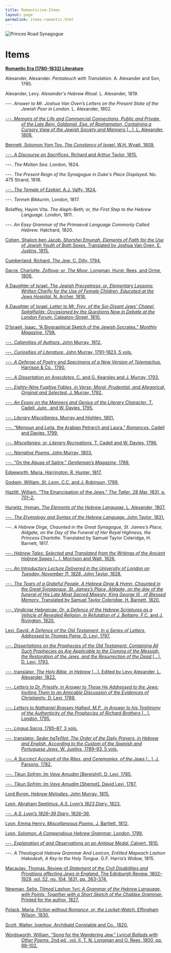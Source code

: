 ```yaml
---
title: Romanticism-Items
layout: page
permalink: items-romantic.html
---
```


<style>
img {
     max-width: 100%;
     height: auto;
}
.hangingindent {
  padding-left: 50px ;
  text-indent: -50px ;
} 
</style>
<div class=img>
<img src="objects/princes-road2.jpg"
     alt="Princes Road Synagogue"
     style="float: left; margin-right: 10px; padding-bottom:20px;" />  
</div>
&nbsp;

# Items

<!-----

Yay, no errors, warnings, or alerts!

Conversion time: 0.998 seconds.


Using this HTML file:

1. Paste this output into your source file.
2. See the notes and action items below regarding this conversion run.
3. Check the rendered output (headings, lists, code blocks, tables) for proper
   formatting and use a linkchecker before you publish this page.

Conversion notes:

* Docs to Markdown version 1.0β33
* Wed Feb 23 2022 19:50:45 GMT-0800 (PST)
* Source doc: romantic-items-bib
----->

<p class="hangingindent">
<strong><span style="text-decoration:underline;">Romantic Era (1780-1832) Literature</span></strong>
</p>
<p class="hangingindent">
Alexander, Alexander. <em>Pentateuch with Translation</em>. A. Alexander and Son, 1785.
</p>
<p class="hangingindent">
Alexander, Levy. <em>Alexander's Hebrew Ritual</em>. L. Alexander, 1819.
</p>
<p class="hangingindent">
---. <em>Answer to Mr. Joshua Van Oven’s Letters on the Present State of the Jewish Poor in London</em>. L. Alexander, 1802.
</p>
<p class="hangingindent">
<a href="http://victorianjewishwritersproject.org/items/vjwp_33.html">---. <em>Memoirs of the Life and Commercial Connections, Public and Private, of the Late Benj. Goldsmid, Esq. of Roehampton, Containing a Cursory View of the Jewish Society and Manners</em> […]. L. Alexander, 1808.</a>
</p>
<p class="hangingindent">
<a href="http://victorianjewishwritersproject.org/items/vjwp_129.html">
Bennett, Solomon Yom Tov. <em>The Constancy of Israel</em>. W.H. Wyatt, 1809.</a>
</p>
<p class="hangingindent">
<a href="http://victorianjewishwritersproject.org/items/vjwp_130.html">
---. <em>A Discourse on Sacrifices</em>. Richard and Arthur Taylor, 1815.</a>
</p>
<p class="hangingindent">
---. <em>The Molten Sea</em>. London, 1824.
</p>
<p class="handingindent">
---. <em>The Present Reign of the Synagogue in Duke's Place Displayed</em>. No. 475 Strand, 1818.
</p>
<p class="hangingindent">
<a href="http://victorianjewishwritersproject.org/items/vjwp_131.html">
---. <em>The Temple of Ezekiel</em>. A.J. Valfy, 1824.</a>
</p>
<p class="hangingindent">
---. <em>Tenneh Bikkurim</em>, London, 1817.
</p>
<p class="hangingindent">
Bolaffey, Hayim Vita. <em>The Aleph-Beth; or, the First Step to the Hebrew Language.</em> London, 1811. 
</p>
<p class="hangingindent">
---. <em>An Easy Grammar of the Primaeval Language Commonly Called Hebrew</em>. Hatchard, 1820.
</p>
<p class="hangingindent">
<a href="http://victorianjewishwritersproject.org/items/vjwp_34.html">Cohen, Shalom ben Jacob. <em>Shorshei Emunah, Elements of Faith for the Use of Jewish Youth of Both Sexes</em>. Translated by Joshua Van Oven, E. Justins, 1815.</a>
</p>
<p class="hangingindent">
<a href="http://victorianjewishwritersproject.org/items/vjwp_57.html">Cumberland, Richard. <em>The Jew</em>. C. Dilly, 1794.</a>
</p>
<p class="hangingindent">
<a href="http://victorianjewishwritersproject.org/items/vjwp_59.html">Dacre, Charlotte. <em>Zofloya; or, The Moor</em>. Longman, Hurst, Rees, and Orme, 1806.</a>
</p>
<p class="hangingindent">
<a href="http://victorianjewishwritersproject.org/items/vjwp_35.html">A Daughter of Israel. <em>The Jewish Preceptress; or, Elementary Lessons: Written Chiefly for the Use of Female Children, Educated at the Jews Hospital</em>. N. Archer, 1818.</a>
</p>
<p class="hangingindent">
<a href="http://victorianjewishwritersproject.org/items/vjwp_60.html">A Daughter of Israel. <em>Letter to Mr. Frey, of the Soi-Disant Jews’ Chapel, Spitalfields; Occasioned by the Questions Now in Debate at the London Forum</em>. Cateaton-Street, 1810.</a>
</p>
<p class="hangingindent">
<a href="http://victorianjewishwritersproject.org/items/vjwp_16.html">D’Israeli, Isaac. “A Biographical Sketch of the Jewish Socrates.” <em>Monthly Magazine</em>, 1798.</a>
</p>
<p class="hangingindent">
<a href="http://victorianjewishwritersproject.org/items/vjwp_49.html">---. <em>Calamities of Authors</em>. John Murray, 1812.</a>
</p>
<p class="hangingindent">
<a href="http://victorianjewishwritersproject.org/items/vjwp_25.html">---. <em>Curiosities of Literature</em>. John Murray, 1791–1823, 5 vols.</a>
</p>
<p class="hangingindent">
<a href="http://victorianjewishwritersproject.org/items/vjwp_19.html">---. <em>A Defense of Poetry and Specimens of a New Version of Telemachus</em>. Harrison & Co., 1790.</a>
</p>
<p class="hangingindent">
<a href="http://victorianjewishwritersproject.org/items/vjwp_17.html">---. <em>A Dissertation on Anecdotes</em>. C. and G. Kearsley and J. Murray, 1793.</a>
</p>
<p class="hangingindent">
<a href="http://victorianjewishwritersproject.org/items/vjwp_18.html">---. <em>Eighty-Nine Fugitive Fables, in Verse; Moral, Prudential, and Allegorical, Original and Selected</em>. J. Murray, 1792.</a>
</p>
<p class="hangingindent">
<a href="http://victorianjewishwritersproject.org/items/vjwp_42.html">---. <em>An Essay on the Manners and Genius of the Literary Character</em>. T. Cadell, Junr., and W. Davies, 1795.</a>
</p>
<p class="hangingindent">
<a href="http://victorianjewishwritersproject.org/items/vjwp_45.html">---. <em>Literary Miscellanies</em>. Murray and Highley, 1801.</a>
</p>
<p class="hangingindent">
<a href="http://victorianjewishwritersproject.org/items/vjwp_44.html">---. “Mejnoun and Leila, the Arabian Petrarch and Laura.” <em>Romances</em>, Cadell and Davies, 1799.</a>
</p>
<p class="hangingindent">
<a href="http://victorianjewishwritersproject.org/items/vjwp_43.html">---. <em>Miscellanies; or, Literary Recreations</em>. T. Cadell and W. Davies, 1796.</a>
</p>
<p class="hangingindent">
<a href="http://victorianjewishwritersproject.org/items/vjwp_46.html">---. <em>Narrative Poems</em>. John Murray, 1803.</a>
</p>
<p class="hangingindent">
<a href="http://victorianjewishwritersproject.org/items/vjwp_20.html">---. “On the Abuse of Satire.” <em>Gentleman’s Magazine</em>, 1789.</a>
</p>
<p class="hangingindent">
<a href="http://victorianjewishwritersproject.org/items/vjwp_63.html">Edgeworth, Maria. <em>Harrington</em>. R. Hunter, 1817.</a>
</p>
<p class="hangingindent">
<a href="http://victorianjewishwritersproject.org/items/vjwp_58.html">Godwin, William. <em>St. Leon</em>. C.C. and J. Robinson, 1799.</a>
</p>
<p class="hangingindent">
<a href="http://victorianjewishwritersproject.org/items/vjwp_65.html">Hazlitt, William. “The Emancipation of the Jews.” <em>The Tatler</em>, 28 Mar. 1831, p. 701–2.</a>
</p>
<p class="hangingindent">
<a href="http://victorianjewishwritersproject.org/items/vjwp_3.html">Hurwitz, Hyman. <em>The Elements of the Hebrew Language</em>. L. Alexander, 1807.</a>
</p>
<p class="hangingindent">
<a href="http://victorianjewishwritersproject.org/items/vjwp_40.html">---. <em>The Etymology and Syntax of the Hebrew Language</em>. John Taylor, 1831.</a>
</p>
<p class="hangingindent">
---. <em>A Hebrew Dirge, Chaunted in the Great Synagogue, St. James’s Place, Aldgate, on the Day of the Funeral of Her Royal Highness, the Princess Charlotte</em>. Translated by Samuel Taylor Coleridge, H. Barnett, 1817.
</p>
<p class="hangingindent">
<a href="http://victorianjewishwritersproject.org/items/vjwp_6.html">---. <em>Hebrew Tales: Selected and Translated from the Writings of the Ancient Hebrew Sages</em> […]. Morrison and Watt, 1826.</a>
</p>
<p class="hangingindent">
<a href="http://victorianjewishwritersproject.org/items/vjwp_5.html">---. <em>An Introductory Lecture Delivered in the University of London on Tuesday, November 11, 1828</em>. John Taylor, 1828.</a>
</p>
<p class="hangingindent">
<a href="http://victorianjewishwritersproject.org/items/vjwp_4.html">---. <em>The Tears of a Grateful People, A Hebrew Dirge & Hymn, Chaunted in the Great Synagogue, St. James’s Place, Aldgate, on the day of the funeral of His Late Most Sacred Majesty, King George III., of Blessed Memory</em>. Translated by Samuel Taylor Coleridge, H. Barnett, 1820.</a>
</p>
<p class="hangingindent">
<a href="http://victorianjewishwritersproject.org/items/vjwp_36.html">---. <em>Vindiciae Hebraicae: Or, a Defence of the Hebrew Scriptures as a Vehicle of Revealed Religion, in Refutation of J. Bellamy</em>. F.C. and J. Rivington, 1820.</a>
</p>
<p class="hangingindent">
<a href="http://victorianjewishwritersproject.org/items/vjwp_9.html">Levi, David. <em>A Defence of the Old Testament, In a Series of Letters, Addressed to Thomas Paine</em>. D. Levi, 1797.</a>
</p>
<p class="hangingindent">
<a href="http://victorianjewishwritersproject.org/items/vjwp_13.html">---. <em>Dissertations on the Prophecies of the Old Testament: Containing All Such Prophecies as Are Applicable to the Coming of the Messiah, the Restoration of the Jews, and the Resurrection of the Dead</em> […]. D. Levi, 1793.</a>
</p>
<p class="hangingindent">
<a href="http://victorianjewishwritersproject.org/items/vjwp_8.html">---, translator. <em>The Holy Bible, in Hebrew</em> […]. Edited by Levy Alexander, L. Alexander, 1822.</a>
</p>
<p class="hangingindent">
<a href="http://victorianjewishwritersproject.org/items/vjwp_12.html">---. <em>Letters to Dr. Priestly, in Answer to Those He Addressed to the Jews; Inviting Them to an Amicable Discussion of the Evidences of Christianity</em>. D. Levi, 1789.</a>
</p>
<p class="hangingindent">
<a href="http://victorianjewishwritersproject.org/items/vjwp_30.html">---. <em>Letters to Nathaniel Brassey Halhed, M.P., in Answer to his Testimony of the Authenticity of the Prophecies of Richard Brothers</em> […]. London, 1795.</a>
</p>
<p class="hangingindent">
<a href="http://victorianjewishwritersproject.org/items/vjwp_10.html">---. <em>Lingua Sacra</em>. 1785–87, 3 vols.</a>
</p>
<p class="hangingindent">
<a href="http://victorianjewishwritersproject.org/items/vjwp_11.html">---, translator. <em>Seder haTefilot: The Order of the Daily Prayers, in Hebrew and English, According to the Custom of the Spanish and Portuguese Jews</em>. W. Justins, 1789–93. 5 vols.</a>
</p>
<p class="hangingindent">
<a href="http://victorianjewishwritersproject.org/items/vjwp_29.html">---. <em>A Succinct Account of the Rites, and Ceremonies, of the Jews</em> […]. J. Parsons, 1782.</a>
</p>
<p class="hangingindent">
<a href="http://victorianjewishwritersproject.org/items/vjwp_14.html">---. <em>Tikun Sofrim: Im Vave Amudim</em> [Bereishit]. D. Levi, 1785.</a>
</p>
<p class="hangingindent">
<a href="http://victorianjewishwritersproject.org/items/vjwp_41.html">---. <em>Tikun Sofrim: Im Vave Amudim</em> [Shemot]. David Levi, 1787.</a>
</p>
<p class="hangingindent">
<a href="http://victorianjewishwritersproject.org/items/vjwp_62.html">Lord Byron. <em>Hebrew Melodies</em>. John Murray, 1815.</a>
</p>
<p class="hangingindent">
<a href="http://victorianjewishwritersproject.org/items/vjwp_37.html">Lyon, Abraham Septimus. <em>A.S. Lyon’s 1823 Diary</em>. 1823.</a>
</p>
<p class="hangingindent">
<a href="http://victorianjewishwritersproject.org/items/vjwp_38.html">---. <em>A.S. Lyon’s 1826–39 Diary</em>. 1826–39.</a>
</p>
<p class="hangingindent">
<a href="http://victorianjewishwritersproject.org/items/vjwp_48.html">Lyon, Emma Henry. <em>Miscellaneous Poems</em>. J. Bartlett, 1812.</a>
</p>
<p class="hangingindent">
<a href="http://victorianjewishwritersproject.org/items/vjwp_28.html">Lyon, Solomon. <em>A Compendious Hebrew Grammar</em>. London, 1799.</a>
</p>
<p class="hangingindent">
<a href="http://victorianjewishwritersproject.org/items/vjwp_47.html">---. <em>Explanation of and Observations on an Antique Medal</em>. Calvert, 1810.</a>
</p>
<p class="hangingindent">
---. <em>A Theological Hebrew Grammar And Lexicon, Entitled Mapeach Lashon Hakodesh, A Key to the Holy Tongue</em>. G.F. Harris’s Widow, 1815.
</p>
<p class="hangingindent">
<a href="http://victorianjewishwritersproject.org/items/vjwp_66.html">Macaulay, Thomas. Review of <em>Statement of the Civil Disabilities and Privations affecting Jews in England</em>. The Edinburgh Review, 1802–1929, vol. 52, no. 104, 1831, pp. 363–374.</a>
</p>
<p class="hangingindent">
<a href="http://victorianjewishwritersproject.org/items/vjwp_142.html">Newman, Selig. <em>Tilmod Lashon ʻIvri: A Grammar of the Hebrew Language, with Points; Together with a Short Sketch of the Chaldee Grammar</em>. Printed for the author, 1827.</a>
</p>
<p class="hangingindent">
<a href="http://victorianjewishwritersproject.org/items/vjwp_39.html">Polack, Maria. <em>Fiction without Romance, or, the Locket-Watch</em>. Effingham Wilson, 1830.</a>
</p>
<p class="hangingindent">
<a href="http://victorianjewishwritersproject.org/items/vjwp_64.html">Scott, Walter. <em>Ivanhoe</em>. Archibald Constable and Co., 1820.</a>
</p>
<p class="hangingindent">
<a href="http://victorianjewishwritersproject.org/items/vjwp_61.html">Wordsworth, William. “Song for the Wandering Jew.” <em>Lyrical Ballads with Other Poems</em>. 2nd ed., vol. II, T. N. Longman and O. Rees, 1800, pp. 98–102.</a>
</p>

&nbsp;
&nbsp;
